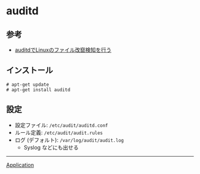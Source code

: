 # auditd

## 参考
- [auditdでLinuxのファイル改竄検知を行う](https://qiita.com/minamijoyo/items/0d77959a869e458d850a)

## インストール
```
# apt-get update
# apt-get install auditd
```

## 設定
- 設定ファイル: `/etc/audit/auditd.conf`
- ルール定義: `/etc/audit/audit.rules`
- ログ (デフォルト): `/var/log/audit/audit.log`
  - Syslog などにも出せる

---

[Application](../README.md)
